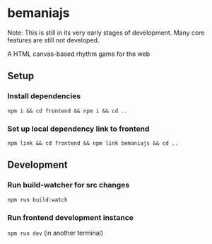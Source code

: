 # bemaniajs

Note: This is still in its very early stages of development. Many core features are still not developed.

A HTML canvas-based rhythm game for the web

## Setup

### Install dependencies
`npm i && cd frontend && npm i && cd ..`

### Set up local dependency link to frontend
`npm link && cd frontend && npm link bemaniajs && cd ..`


## Development

### Run build-watcher for src changes
`npm run build:watch`

### Run frontend development instance
`npm run dev` (in another terminal)
